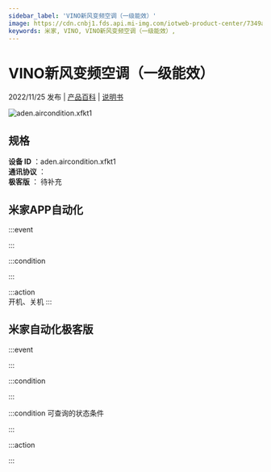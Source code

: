 ```yaml
---
sidebar_label: 'VINO新风变频空调（一级能效）'
image: https://cdn.cnbj1.fds.api.mi-img.com/iotweb-product-center/7349aa231120ffd45e3757eda00e3395_1656302292423.png?GalaxyAccessKeyId=AKVGLQWBOVIRQ3XLEW&Expires=9223372036854775807&Signature=r55uC9zn65y11MIQRG4GyYhTXfo=
keywords: 米家, VINO, VINO新风变频空调（一级能效）, 
---
```

# VINO新风变频空调（一级能效）

2022/11/25 发布 | [产品百科](https://home.mi.com/webapp/content/baike/product/index.html?model=aden.aircondition.xfkt1/) | [说明书](https://home.mi.com/views/introduction.html?model=aden.aircondition.xfkt1&region=cn)

![aden.aircondition.xfkt1](https://cdn.cnbj1.fds.api.mi-img.com/iotweb-product-center/7349aa231120ffd45e3757eda00e3395_1656302292423.png?GalaxyAccessKeyId=AKVGLQWBOVIRQ3XLEW&Expires=9223372036854775807&Signature=r55uC9zn65y11MIQRG4GyYhTXfo=)

## 规格  
> 
**设备 ID** ：aden.aircondition.xfkt1  
**通讯协议** ：  
**极客版**  ： 待补充 


## 米家APP自动化  

:::event  

:::

:::condition  

:::

:::action   
开机、关机
:::

## 米家自动化极客版  

:::event  

:::

:::condition  

:::

:::condition 可查询的状态条件  

:::

:::action  

:::

        
